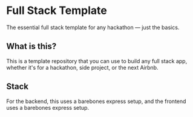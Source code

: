 # Full Stack Template

The essential full stack template for any hackathon — just the basics.

## What is this?

This is a template repository that you can use to build any full stack app, whether it's for a hackathon, side project, or the next Airbnb.

## Stack

For the backend, this uses a barebones express setup, and the frontend uses a barebones express setup.